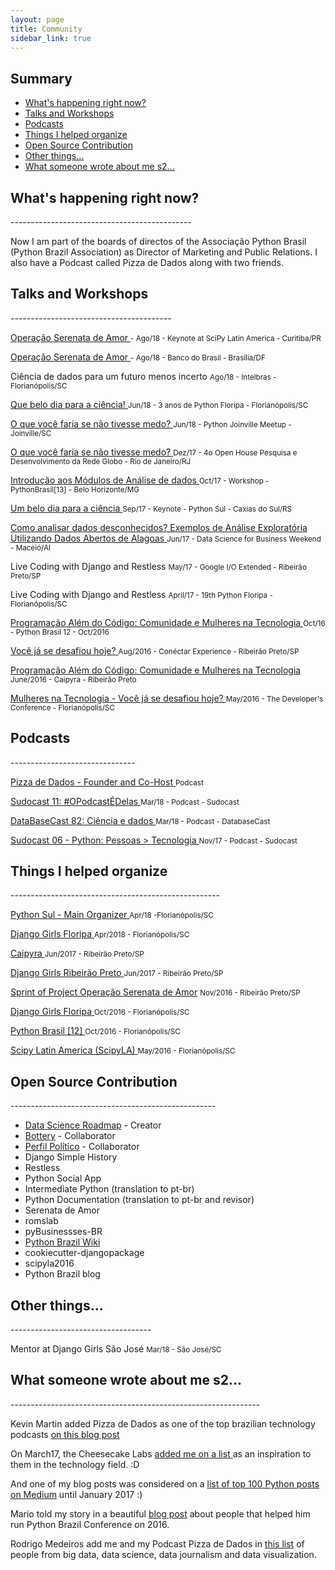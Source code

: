 ```yaml
---
layout: page
title: Community 
sidebar_link: true
---
```


## Summary

* [What's happening right now?](#now)
* [Talks and Workshops](#talks)
* [Podcasts](#podcasts) 
* [Things I helped organize](#organization)
* [Open Source Contribution](#open-source)
* [Other things...](#other)
* [What someone wrote about me s2...](#someone-wrote)



<h2 id="now">What's happening right now?</h2> 
---------------------------------------------

<p> Now I am part of the boards of directos of the Associação Python Brasil (Python Brazil Association) as Director of Marketing and Public Relations. 
I also have a Podcast called Pizza de Dados along with two friends.</p>


<h2 id="talks"> Talks and Workshops</h2>
----------------------------------------

<p>
  <a href="" target="">
    Operação Serenata de Amor
  </a>
    <small>- Ago/18 - Keynote at SciPy Latin America - Curitiba/PR</small>
</p>

<p>
  <a href="" target="">
    Operação Serenata de Amor
  </a>
    <small> - Ago/18 - Banco do Brasil - Brasília/DF</small>
</p>

<p>
    Ciência de dados para um futuro menos incerto 
    <small>Ago/18 - Intelbras - Florianópolis/SC</small>
</p>

<p>
  <a href="https://slides.com/leticiaportella/que-belo-dia-para-a-ciencia" target="">
    Que belo dia para a ciência!
  </a>
    <small>Jun/18 - 3 anos de Python Floripa - Florianópolis/SC</small>
</p>

<p>
  <a href="https://slides.com/leticiaportella/meetup-joinville" target="">
    O que você faria se não tivesse medo? 
  </a>
    <small>Jun/18 - Python Joinville Meetup - Joinville/SC</small>
</p>

<p>
  <a href="http://slides.com/leticiaportella/o-que-voce-faria-se-tivesse-medo#/" target="">
    O que você faria se não tivesse medo? 
  </a>
    <small>Dez/17 - 4o Open House Pesquisa e Desenvolvimento da Rede Globo - Rio de Janeiro/RJ</small>
</p>

<p>
  <a href="https://github.com/leportella/tutorial-modulos-data-science" target="">
    Introdução aos Módulos de Análise de dados 
  </a>
    <small>Oct/17 - Workshop - PythonBrasil[13] - Belo Horizonte/MG</small>
</p>

<p>
  <a href="https://www.youtube.com/watch?v=Evbw0DI5pkc" target="">
    Um belo dia para a ciência
  </a>
    <small>Sep/17 - Keynote - Python Sul - Caxias do Sul/RS</small>
</p>

<p>
  <a href="http://slides.com/leticiaportella/analise-exploratoria-de-dados" target="">
    Como analisar dados desconhecidos? Exemplos de Análise Exploratória Utilizando Dados Abertos de Alagoas
  </a>
    <small>Jun/17 - Data Science for Business Weekend - Maceió/Al</small>
</p>

<p>
    Live Coding with Django and Restless
    <small>May/17 - Google I/O Extended - Ribeirão Preto/SP</small>
</p>

<p>
    Live Coding with Django and Restless
    <small>April/17 - 19th Python Floripa - Florianópolis/SC</small>
</p>

<p>
  <a href="https://www.youtube.com/watch?v=sfbMb1yLRRY&list=PLDC3uVLxaEQ2QPRucgMwiK22QSgq0aIEJ&index=8" target="">
    Programação Além do Código: Comunidade e Mulheres na Tecnologia
  </a>
    <small>Oct/16 - Python Brasil 12 - Oct/2016</small>
</p>

<p>
  <a href="https://github.com/leportella/apresentacoes/blob/master/Voce_ja_se_desafiou_hoje_Ago16.pdf" target="">
   Você já se desafiou hoje?
  </a>
    <small>Aug/2016 - Conéctar Experience - Ribeirão Preto/SP</small>
</p>

<p>
  <a href="https://www.youtube.com/watch?v=yV3XFWfJ0TE&t=393s" target="">
    Programação Além do Código: Comunidade e Mulheres na Tecnologia
  </a>
    <small>June/2016 - Caipyra - Ribeirão Preto</small>
</p>

<p>
  <a href="http://www.thedevelopersconference.com.br/tdc/2016/florianopolis/trilha-python" target="">
    Mulheres na Tecnologia - Você já se desafiou hoje?
  </a>
    <small> May/2016 - The Developer's Conference - Florianópolis/SC</small>
</p>


<h2 id="podcasts">Podcasts</h2>
-------------------------------

<p>
  <a href="http://pizzadedados.com/" target="">
    Pizza de Dados - Founder and Co-Host
  </a>
    <small> Podcast </small>
</p>

<p>
  <a href="http://sudocast.com.br/portfolio-items/ep-0011-opodcastedelas/" target="">
    Sudocast 11: #OPodcastÉDelas
  </a>
    <small>Mar/18 - Podcast - Sudocast</small>
</p>

<p>
  <a href="http://databasecast.com.br/wp/databasecast-82-ciencia-e-dados/" target="">
    DataBaseCast 82: Ciência e dados
  </a>
    <small>Mar/18 - Podcast - DatabaseCast</small>
</p>

<p>
  <a href="http://sudocast.com.br/portfolio-items/ep-0006-python/" target="">
    Sudocast 06 - Python: Pessoas > Tecnologia 
  </a>
    <small>Nov/17 - Podcast - Sudocast </small>
</p>


<h2 id="organization"> Things I helped organize</h2>
----------------------------------------------------

<p>
  <a href="http://pythonsul.org/">
    Python Sul - Main Organizer
  </a>
    <small>Apr/18 -Florianópolis/SC</small>
</p>

<p>
  <a href="https://djangogirls.org/florianopolis/">
    Django Girls Floripa
  </a>
    <small>Apr/2018 - Florianópolis/SC</small>
</p>


<p>
  <a href="http://caipyra.python.org.br/">
    Caipyra
  </a>
    <small>Jun/2017 - Ribeirão Preto/SP</small>
</p>

<p>
  <a href="https://djangogirls.org/ribeiraopreto/">
    Django Girls Ribeirão Preto
  </a>
    <small>Jun/2017 - Ribeirão Preto/SP</small>
</p>

<p>
  <a href="https://www.facebook.com/balancogeralinteriorsp/videos/1797577800484014/">
     Sprint of Project <a href="https://serenatadeamor.org/">Operação Serenata de Amor</a>
  </a>
    <small>Nov/2016 - Ribeirão Preto/SP</small>
</p>

<p>
  <a href="https://djangogirls.org/florianopolis/">
    Django Girls Floripa
  </a>
    <small>Oct/2016 - Florianópolis/SC</small>
</p>

<p>
  <a href="http://2016.pythonbrasil.org.br/">
    Python Brasil [12]
  </a>
    <small>Oct/2016 - Florianópolis/SC</small>
</p>

<p>
  <a href="http://scipyla.org/conf/2016/">
    Scipy Latin America (ScipyLA)
  </a>
<small>May/2016 - Florianópolis/SC</small>
</p>


<h2 id="open-source"> Open Source Contribution</h2>
---------------------------------------------------

<ul>
<li><a href="https://github.com/leportella/data-science-roadmap"> Data Science Roadmap</a> - Creator</li>
<li><a href="https://github.com/rougeth/bottery">Bottery</a> - Collaborator</li>
<li><a href="https://github.com/okfn-brasil/perfil">Perfil Político</a> - Collaborator</li>
<li> Django Simple History</li>
<li> Restless </li>
<li> Python Social App </li>
<li> Intermediate Python (translation to pt-br) </li>
<li> Python Documentation (translation to pt-br and revisor)</li>
<li> Serenata de Amor </li>
<li> romslab </li>
<li> pyBusinessses-BR </li>
<li><a href="https://github.com/pythonbrasil/wiki">Python Brazil Wiki</a> </li>
<li> cookiecutter-djangopackage </li>
<li> scipyla2016 </li>
<li> Python Brazil blog </li>
</ul>


<h2 id="other">Other things...</h2>
-----------------------------------

<p>
    Mentor at Django Girls São José
    <small>Mar/18 - São José/SC</small>
</p>

<h2 id="someone-wrote"> What someone wrote about me s2...</h2>
--------------------------------------------------------------


Kevin Martin added Pizza de Dados as one of the top brazilian technology podcasts 
<a href="https://medium.com/@kevinbreaker/principais-podcasts-brasileiros-de-tecnologia-6ff8944226f7">on this blog post</a>
</p>

<p>
    On March17, the Cheesecake Labs
  <a href="https://www.ckl.io/blog/girl-codes-matters/" target="">
      added me on a list
    </a>
       as an inspiration to them in the technology field. :D
</p>

<p>
   And one of my blog posts was considered on a <a href="https://medium.com/@baditaflorin/top-100-python-articles-on-medium-until-jan-2017-23ca8bc5ee87"> list of top 100 Python posts on Medium</a> 
until January 2017 :)
</p>

<p>
  Mario told my story in a beautiful 
<a href="https://medium.com/@sergiomarioq/pessoas-tecnologia-ca688e139e9e">blog post</a> about people that helped him
run Python Brazil Conference on 2016.
</p>

<p>
  Rodrigo Medeiros add me and my Podcast Pizza de Dados in <a href="https://medium.com/datavizbr/lista-colaborativa-de-quem-seguir-nas-redes-sociais-em-2018-sobre-big-data-data-science-f776dbf333b3" target="">this list</a> of people from big data, data science, data journalism and data visualization.
</p>

